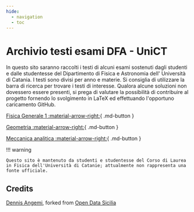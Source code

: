 ```yaml
---
hide:
  - navigation
  - toc
---
```


# Archivio testi esami DFA - UniCT

In questo sito saranno raccolti i testi di alcuni esami sostenuti dagli studenti e dalle studentesse del Dipartimento di Fisica e Astronomia dell' Università di Catania. I testi sono divisi per anno e materie. Si consiglia di utilizzare la barra di ricerca per trovare i testi di interesse. Qualora alcune soluzioni non dovessero essere presenti, si prega di valutare la possibilità di contribuire al progetto fornendo lo svolgimento in LaTeX ed effettuando l'opportuno caricamento GitHub.

[Fisica Generale 1 :material-arrow-right:](fisica-1/index.md){ .md-button }

[Geometria :material-arrow-right:](geometria/index.md){ .md-button }

[Meccanica analitica :material-arrow-right:](meccanica-analitica/index.md){ .md-button }

!!! warning

    Questo sito è mantenuto da studenti e studentesse del Corso di Laurea in Fisica dell'Università di Catanie; attualmente non rappresenta una fonte ufficiale.

## Credits
[Dennis Angemi](https://twitter.com/DennisAngemi), forked from [Open Data Sicilia](https://github.com/opendatasicilia/ods-mkdocs-material) 
